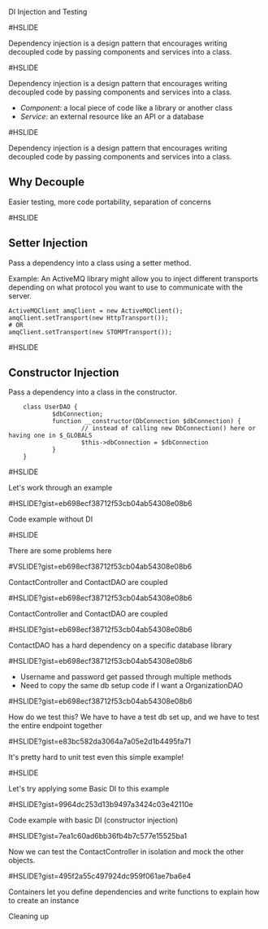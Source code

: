 DI Injection and Testing

#HSLIDE

Dependency injection is a design pattern that encourages writing decoupled code by passing components and services into a class.

#HSLIDE

Dependency injection is a design pattern that encourages writing decoupled code by passing components and services into a class.

 - *Component*: a local piece of code like a library or another class
 - *Service*: an external resource like an API or a database

#HSLIDE

Dependency injection is a design pattern that encourages writing decoupled code by passing components and services into a class.

Why Decouple
------------
Easier testing, more code portability, separation of concerns

#HSLIDE

Setter Injection
----------------

Pass a dependency into a class using a setter method.

Example: An ActiveMQ library might allow you to inject different transports depending on what protocol you want to use to communicate with the server.

    ActiveMQClient amqClient = new ActiveMQClient();
    amqClient.setTransport(new HttpTransport());
    # OR
    amqClient.setTransport(new STOMPTransport());

#HSLIDE

Constructor Injection
---------------------

Pass a dependency into a class in the constructor.

        class UserDAO {
                $dbConnection;
                function __constructor(DbConnection $dbConnection) {
                        // instead of calling new DbConnection() here or having one in $_GLOBALS
                        $this->dbConnection = $dbConnection
                }
        }

#HSLIDE

Let's work through an example

#HSLIDE?gist=eb698ecf38712f53cb04ab54308e08b6

Code example without DI

#HSLIDE

There are some problems here

#VSLIDE?gist=eb698ecf38712f53cb04ab54308e08b6

ContactController and ContactDAO are coupled

#HSLIDE?gist=eb698ecf38712f53cb04ab54308e08b6

ContactController and ContactDAO are coupled

#HSLIDE?gist=eb698ecf38712f53cb04ab54308e08b6

ContactDAO has a hard dependency on a specific database library

#HSLIDE?gist=eb698ecf38712f53cb04ab54308e08b6

- Username and password get passed through multiple methods
- Need to copy the same db setup code if I want a OrganizationDAO

#HSLIDE?gist=eb698ecf38712f53cb04ab54308e08b6

How do we test this? We have to have a test db set up, and we have to test the entire endpoint together

#HSLIDE?gist=e83bc582da3064a7a05e2d1b4495fa71

It's pretty hard to unit test even this simple example!

#HSLIDE

Let's try applying some Basic DI to this example

#HSLIDE?gist=9964dc253d13b9497a3424c03e42110e

Code example with basic DI (constructor injection)

#HSLIDE?gist=7ea1c60ad6bb36fb4b7c577e15525ba1

Now we can test the ContactController in isolation and mock the other objects.

#HSLIDE?gist=495f2a55c497924dc959f061ae7ba6e4

Containers let you define dependencies and write functions to explain how to create an instance

Cleaning up 
